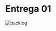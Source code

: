# Entrega 01
![backlog](https://github.com/Manuelaamorim/SmartSchool/assets/142773064/988df8aa-c50b-4452-905b-32af39e3bfa9)
